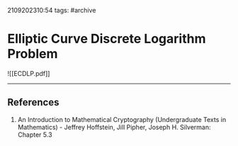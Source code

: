 2109202310:54
tags: #archive 
# Elliptic Curve Discrete Logarithm Problem
![[ECDLP.pdf]]

---
## References
1. An Introduction to Mathematical Cryptography (Undergraduate Texts in Mathematics) - Jeffrey Hoffstein, Jill Pipher, Joseph H. Silverman: Chapter 5.3